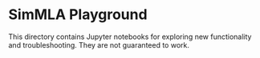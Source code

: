# SimMLA Playground

This directory contains Jupyter notebooks for exploring new
functionality and troubleshooting. They are not guaranteed to work.
